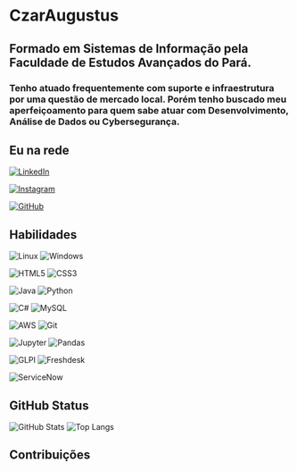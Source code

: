 # CzarAugustus
## Formado em Sistemas de Informação pela Faculdade de Estudos Avançados do Pará.
### Tenho atuado frequentemente com suporte e infraestrutura por uma questão de mercado local. Porém tenho buscado meu aperfeiçoamento para quem sabe  atuar com  Desenvolvimento, Análise de Dados ou Cybersegurança.
## Eu na rede
[![LinkedIn](https://img.shields.io/badge/LinkedIn-0077B5??style=for-the-badge&logo=linkedin&logoColor=white)](https://www.linkedin.com/in/caugustoslima/)

[![Instagram](https://img.shields.io/badge/-Instagram-FFF??style=for-the-badge&logo=instagram&logoColor=#405DE6)](https://www.instagram.com/czar_augustus/)

[![GitHub](https://img.shields.io/badge/GitHub-100000??style=for-the-badge&logo=github&logoColor=white)](https://github.com/CzarAugustus)
## Habilidades

![Linux](https://img.shields.io/badge/Linux-000??style=for-the-badge&logo=linux&logoColor=FCC624)
![Windows](https://badgen.net/badge/icon/windows?icon=windows&label)

![HTML5](https://img.shields.io/badge/HTML5-E34F26??style=for-the-badge&logo=html5&logoColor=white)
![CSS3](https://img.shields.io/badge/CSS3-1572B6??style=for-the-badge&logo=css3&logoColor=white)

![Java](https://badgen.net/badge/icon/java?icon=java&label)
![Python](https://img.shields.io/badge/python-4B8BBE??style=for-the-badge&logo=python&logoColor=ffdd54)

![C#](https://img.shields.io/badge/C%23-239120??style=for-the-badge&logo=c-sharp&logoColor=white)
![MySQL](https://img.shields.io/badge/MySQL-00000F??style=for-the-badge&logo=mysql&logoColor=white)

![AWS](https://img.shields.io/badge/AWS-000.svg??style=for-the-badge&logo=amazon-aws&logoColor=#232F3E)
![Git](https://img.shields.io/badge/GIT-E44C30??style=for-the-badge&logo=git&logoColor=white)

![Jupyter](https://img.shields.io/badge/Jupyter-fff??style=for-the-badge&logo=Jupyter&logoColor=FCC624)
![Pandas](https://img.shields.io/badge/Pandas-fff??style=for-the-badge&logo=Pandas&logoColor=000fff)

![GLPI](https://img.shields.io/badge/GLPI-0000ff??style=for-the-badge&logo=GLPI&logoColor=000)
![Freshdesk](https://img.shields.io/badge/Freshdesk-000ff??style=for-the-badge&logo=Freshdesk&logoColor=000000)

![ServiceNow](https://img.shields.io/badge/ServiceNow-fff??style=for-the-badge&logo=ServiceNow&logoColor=000fff)

## GitHub Status
![GitHub Stats](https://github-readme-stats.vercel.app/api?username=CzarAugustus&theme=transparent&bg_color=000fff&border_color=30A3DC&show_icons=true&icon_color=30A3DC&title_color=E94D&text_color=FFF)
![Top Langs](https://github-readme-stats-git-masterrstaa-rickstaa.vercel.app/api/top-langs/?username=CzarAugustus&layout=compact&bg_color=000fff&border_color=30A3DC&title_color=E94D&text_color=FFF)
## Contribuições
